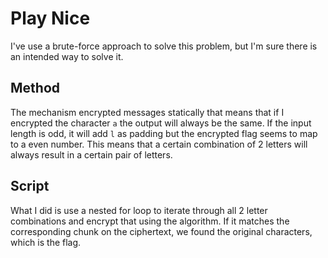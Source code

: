 # Play Nice

I've use a brute-force approach to solve this problem, but I'm sure there is an intended way to solve it.

## Method

The mechanism encrypted messages statically that means that if I encrypted the character `a` the output will always be the same. If the input length is odd, it will add `l` as padding but the encrypted flag seems to map to a even number. This means that a certain combination of 2 letters will always result in a certain pair of letters.

## Script

What I did is use a nested for loop to iterate through all 2 letter combinations and encrypt that using the algorithm. If it matches the corresponding chunk on the ciphertext, we found the original characters, which is the flag.
